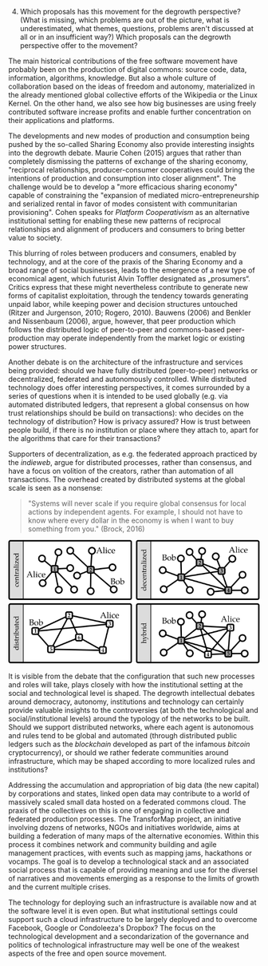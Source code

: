 4. Which proposals has this movement for the degrowth perspective? (What is missing, which problems are out of the picture, what is underestimated, what themes, questions, problems aren't discussed at all or in an insufficient way?) Which proposals can the degrowth perspective offer to the movement?

The main historical contributions of the free software movement have probably been on the production of digital commons: source code, data, information, algorithms, knowledge. But also a whole culture of collaboration based on the ideas of freedom and autonomy, materialized in the already mentioned global collective efforts of the Wikipedia or the Linux Kernel. On the other hand, we also see how big businesses are using freely contributed software increase profits and enable further concentration on their applications and platforms.

The developments and new modes of production and consumption being pushed by the so-called Sharing Economy also provide interesting insights into the degrowth debate. Maurie Cohen (2015) argues that rather than completely dismissing the patterns of exchange of the sharing economy, "reciprocal relationships, producer-consumer cooperatives could bring the intentions of production and consumption into closer alignment". The challenge would be to develop a "more efficacious sharing economy" capable of constraining the "expansion of mediated micro-entrepreneurship and serialized rental in favor of modes consistent with communitarian provisioning". Cohen speaks for *Platform Cooperativism* as an alternative institutional setting for enabling these new patterns of reciprocal relationships and alignment of producers and consumers to bring better value to society.

This blurring of roles between producers and consumers, enabled by technology, and at the core of the praxis of the Sharing Economy and a broad range of social businesses, leads to the emergence of a new type of economical agent, which futurist Alvin Toffler designated as „prosumers“. Critics express that these might nevertheless contribute to generate new forms of capitalist exploitation, through the tendency towards generating unpaid labor, while keeping power and decision structures untouched (Ritzer and Jurgenson, 2010; Rogero, 2010). Bauwens (2006) and Benkler and Nissenbaum (2006), argue, however, that peer production which follows the distributed logic of peer-to-peer and commons-based peer-production may operate independently from the market logic or existing power structures.

Another debate is on the architecture of the infrastructure and services being provided: should we have fully distributed (peer-to-peer) networks or decentralized, federated and autonomously controlled. While distributed technology does offer interesting perspectives, it comes surrounded by a series of questions when it is intended to be used globally (e.g. via automated distributed ledgers, that represent a global consensus on how trust relationships should be build on transactions): who decides on the technology of distribution? How is privacy assured? How is trust between people build, if there is no institution or place where they attach to, apart for the algorithms that care for their transactions? 

Supporters of decentralization, as e.g. the federated approach practiced by the *indieweb*, argue for distributed processes, rather than consensus, and have a focus on volition of the creators, rather than automation of all transactions. The overhead created by distributed systems at the global scale is seen as a nonsense:

> "Systems will never scale if you require global consensus for local actions by independent agents. For example, I should not have to know where every dollar in the economy is when I want to buy something from you." (Brock, 2016)

![Nils Diewald (2012): Decentralized Online Social Networks, In: Handbook of Technical Communication, Handbook of Applied Linguistics 8 (HAL 8), Alexander Mehler and Laurent Romary (Eds), Mouton de Gruyter, Berlin/Boston, p. 461-505.](dsn-cent-decent-distr-federated.svg)

It is visible from the debate that the configuration that such new processes and roles will take, plays closely with how the institutional setting at the social and technological level is shaped. The degrowth intellectual debates around democracy, autonomy, institutions and technology can certainly provide valuable insights to the controversies (at both the technological and social/institutional levels) around the typology of the networks to be built. Should we support distributed networks, where each agent is autonomous and rules tend to be global and automated (through distributed public ledgers such as the *blockchain* developed as part of the infamous *bitcoin* cryptocurrency), or should we rather federate communities around infrastructure, which may be shaped according to more localized rules and institutions?

Addressing the accumulation and appropriation of big data (the new capital) by corporations and states, linked open data may contribute to a world of massively scaled small data hosted on a federated commons cloud. The praxis of the collectives on this is one of engaging in collective and federated production processes. The TransforMap project, an initiative involving dozens of networks, NGOs and initiatives worldwide, aims at building a federation of many maps of the alternative economies. Within this process it combines network and community building and agile management practices, with events such as mapping jams, hackathons or vocamps. The goal is to develop a technological stack and an associated social process that is capable of providing meaning and use for the diversel of narratives and movements emerging as a response to the limits of growth and the current multiple crises.

The technology for deploying such an infrastructure is available now and at the software level it is even open. But what institutional settings could support such a cloud infrastructure to be largely deployed and to overcome Facebook, Google or Condoleeza's Dropbox? The focus on the technological development and a secondarization of the governance and politics of technological infrastructure may well be one of the weakest aspects of the free and open source movement.
